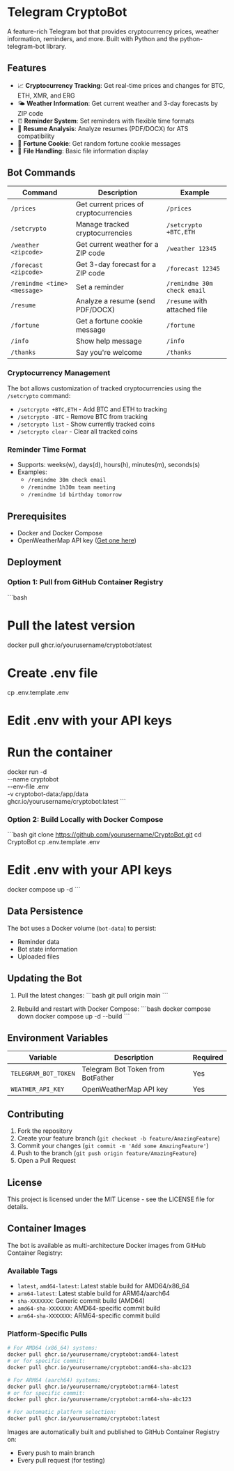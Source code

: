 # Telegram CryptoBot

A feature-rich Telegram bot that provides cryptocurrency prices, weather information, reminders, and more. Built with Python and the python-telegram-bot library.

## Features

- 📈 **Cryptocurrency Tracking**: Get real-time prices and changes for BTC, ETH, XMR, and ERG
- 🌤️ **Weather Information**: Get current weather and 3-day forecasts by ZIP code
- ⏰ **Reminder System**: Set reminders with flexible time formats
- 📄 **Resume Analysis**: Analyze resumes (PDF/DOCX) for ATS compatibility
- 🥠 **Fortune Cookie**: Get random fortune cookie messages
- 📁 **File Handling**: Basic file information display

## Bot Commands

| Command | Description | Example |
|---------|-------------|---------|
| `/prices` | Get current prices of cryptocurrencies | `/prices` |
| `/setcrypto` | Manage tracked cryptocurrencies | `/setcrypto +BTC,ETH` |
| `/weather <zipcode>` | Get current weather for a ZIP code | `/weather 12345` |
| `/forecast <zipcode>` | Get 3-day forecast for a ZIP code | `/forecast 12345` |
| `/remindme <time> <message>` | Set a reminder | `/remindme 30m check email` |
| `/resume` | Analyze a resume (send PDF/DOCX) | `/resume` with attached file |
| `/fortune` | Get a fortune cookie message | `/fortune` |
| `/info` | Show help message | `/info` |
| `/thanks` | Say you're welcome | `/thanks` |

### Cryptocurrency Management
The bot allows customization of tracked cryptocurrencies using the `/setcrypto` command:
- `/setcrypto +BTC,ETH` - Add BTC and ETH to tracking
- `/setcrypto -BTC` - Remove BTC from tracking
- `/setcrypto list` - Show currently tracked coins
- `/setcrypto clear` - Clear all tracked coins

### Reminder Time Format
- Supports: weeks(w), days(d), hours(h), minutes(m), seconds(s)
- Examples:
  - `/remindme 30m check email`
  - `/remindme 1h30m team meeting`
  - `/remindme 1d birthday tomorrow`

## Prerequisites

- Docker and Docker Compose
- OpenWeatherMap API key ([Get one here](https://openweathermap.org/api))

## Deployment

### Option 1: Pull from GitHub Container Registry
\`\`\`bash
# Pull the latest version
docker pull ghcr.io/yourusername/cryptobot:latest

# Create .env file
cp .env.template .env
# Edit .env with your API keys

# Run the container
docker run -d \
  --name cryptobot \
  --env-file .env \
  -v cryptobot-data:/app/data \
  ghcr.io/yourusername/cryptobot:latest
\`\`\`

### Option 2: Build Locally with Docker Compose
\`\`\`bash
git clone https://github.com/yourusername/CryptoBot.git
cd CryptoBot
cp .env.template .env
# Edit .env with your API keys
docker compose up -d
\`\`\`

## Data Persistence

The bot uses a Docker volume (`bot-data`) to persist:
- Reminder data
- Bot state information
- Uploaded files

## Updating the Bot

1. Pull the latest changes:
\`\`\`bash
git pull origin main
\`\`\`

2. Rebuild and restart with Docker Compose:
\`\`\`bash
docker compose down
docker compose up -d --build
\`\`\`

## Environment Variables

| Variable | Description | Required |
|----------|-------------|----------|
| `TELEGRAM_BOT_TOKEN` | Telegram Bot Token from BotFather | Yes |
| `WEATHER_API_KEY` | OpenWeatherMap API key | Yes |

## Contributing

1. Fork the repository
2. Create your feature branch (`git checkout -b feature/AmazingFeature`)
3. Commit your changes (`git commit -m 'Add some AmazingFeature'`)
4. Push to the branch (`git push origin feature/AmazingFeature`)
5. Open a Pull Request

## License

This project is licensed under the MIT License - see the LICENSE file for details.

## Container Images

The bot is available as multi-architecture Docker images from GitHub Container Registry:

### Available Tags
- `latest`, `amd64-latest`: Latest stable build for AMD64/x86_64
- `arm64-latest`: Latest stable build for ARM64/aarch64
- `sha-XXXXXXX`: Generic commit build (AMD64)
- `amd64-sha-XXXXXXX`: AMD64-specific commit build
- `arm64-sha-XXXXXXX`: ARM64-specific commit build

### Platform-Specific Pulls
```bash
# For AMD64 (x86_64) systems:
docker pull ghcr.io/yourusername/cryptobot:amd64-latest
# or for specific commit:
docker pull ghcr.io/yourusername/cryptobot:amd64-sha-abc123

# For ARM64 (aarch64) systems:
docker pull ghcr.io/yourusername/cryptobot:arm64-latest
# or for specific commit:
docker pull ghcr.io/yourusername/cryptobot:arm64-sha-abc123

# For automatic platform selection:
docker pull ghcr.io/yourusername/cryptobot:latest
```

Images are automatically built and published to GitHub Container Registry on:
- Every push to main branch
- Every pull request (for testing)
